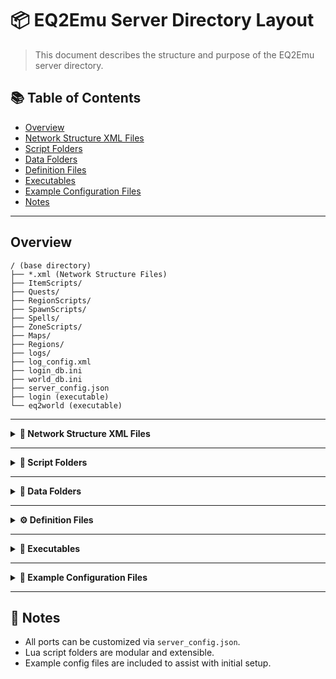 # 📦 EQ2Emu Server Directory Layout

> This document describes the structure and purpose of the EQ2Emu server directory.

## 📚 Table of Contents

- [Overview](#overview)
- [Network Structure XML Files](#network-structure-xml-files)
- [Script Folders](#script-folders)
- [Data Folders](#data-folders)
- [Definition Files](#definition-files)
- [Executables](#executables)
- [Example Configuration Files](#example-configuration-files)
- [Notes](#notes)

---

## Overview

```
/ (base directory)
├── *.xml (Network Structure Files)
├── ItemScripts/
├── Quests/
├── RegionScripts/
├── SpawnScripts/
├── Spells/
├── ZoneScripts/
├── Maps/
├── Regions/
├── logs/
├── log_config.xml
├── login_db.ini
├── world_db.ini
├── server_config.json
├── login (executable)
└── eq2world (executable)
```

---

<details>
<summary><strong>📡 Network Structure XML Files</strong></summary>

These XML files define the client-server network structures used by EQ2Emu:

- `CommonStructs.xml`
- `EQ2_Structs.xml`
- `ItemStructs.xml`
- `LoginStructs.xml`
- `SpawnStructs.xml`
- `WorldStructs.xml`

</details>

---

<details>
<summary><strong>🧹 Script Folders</strong></summary>

Custom server-side Lua scripts that drive server content:

- `ItemScripts/`: Item-specific scripts.
- `Quests/`: Quest-related scripts.
- `RegionScripts/`: Regional behavior.
- `SpawnScripts/`: NPC spawning behavior.
- `Spells/`: Spell logic.
- `ZoneScripts/`: Zone triggers and scripting.

</details>

---

<details>
<summary><strong>📂 Data Folders</strong></summary>

Stores important data and logs:

- `Maps/`: Zone layout and navigation meshes.
- `Regions/`: Zone regional metadata.
- `logs/`: Runtime logs for diagnostics.

</details>

---

<details>
<summary><strong>⚙️ Definition Files</strong></summary>

Configuration files necessary to operate the server:

- [`log_config.xml`](https://github.com/emagi/eq2emu/blob/main/server/log_config.xml.example): Logging configuration.
- [`login_db.ini`](https://github.com/emagi/eq2emu/blob/main/server/login_db.ini.example): Login server database connection.
- [`world_db.ini`](https://github.com/emagi/eq2emu/blob/main/server/world_db.ini.example): World server database connection.
- [`server_config.json`](https://github.com/emagi/eq2emu/blob/main/server/server_config.json.example): Main configuration for login/world server and ports.

</details>

---

<details>
<summary><strong>🚀 Executables</strong></summary>

### `login`

- Handles login from EverQuest II clients.
- Clients use `cl_ls_address` in `eq2_default.ini` to connect.
- Default UDP Port: `9100`.
- Configured via `LoginConfig -> ServerPort` in [`server_config.json`](https://github.com/emagi/eq2emu/blob/main/server/server_config.json.example).

### `eq2world`

- Acts as the world and zone server.
- Connects to `login` via TCP on `9100` (default).
- Manages character creation, server list, and zoning.
- Default UDP port: `9001` (can be customized via `LoginServer -> worldport` in [`server_config.json`](https://github.com/emagi/eq2emu/blob/main/server/server_config.json.example)).

</details>

---

<details>
<summary><strong>📑 Example Configuration Files</strong></summary>

These examples are included for quick setup:

- [`log_config.xml.example`](https://github.com/emagi/eq2emu/blob/main/server/log_config.xml.example)
- [`login_db.ini.example`](https://github.com/emagi/eq2emu/blob/main/server/login_db.ini.example)
- [`world_db.ini.example`](https://github.com/emagi/eq2emu/blob/main/server/world_db.ini.example)
- [`server_config.json.example`](https://github.com/emagi/eq2emu/blob/main/server/server_config.json.example)

</details>

---

## 📌 Notes

- All ports can be customized via `server_config.json`.
- Lua script folders are modular and extensible.
- Example config files are included to assist with initial setup.
